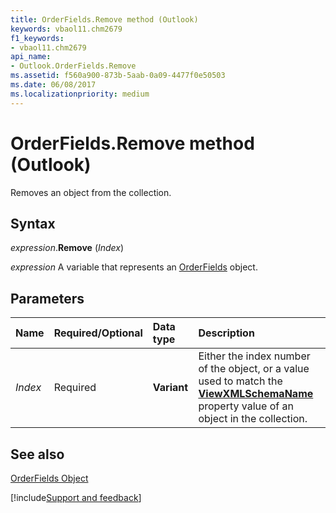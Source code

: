 ```yaml
---
title: OrderFields.Remove method (Outlook)
keywords: vbaol11.chm2679
f1_keywords:
- vbaol11.chm2679
api_name:
- Outlook.OrderFields.Remove
ms.assetid: f560a900-873b-5aab-0a09-4477f0e50503
ms.date: 06/08/2017
ms.localizationpriority: medium
---
```



# OrderFields.Remove method (Outlook)

Removes an object from the collection.


## Syntax

_expression_.**Remove** (_Index_)

_expression_ A variable that represents an [OrderFields](Outlook.OrderFields.md) object.


## Parameters



|Name|Required/Optional|Data type|Description|
|:-----|:-----|:-----|:-----|
| _Index_|Required| **Variant**|Either the index number of the object, or a value used to match the **[ViewXMLSchemaName](Outlook.OrderField.ViewXMLSchemaName.md)** property value of an object in the collection.|

## See also


[OrderFields Object](Outlook.OrderFields.md)

[!include[Support and feedback](~/includes/feedback-boilerplate.md)]